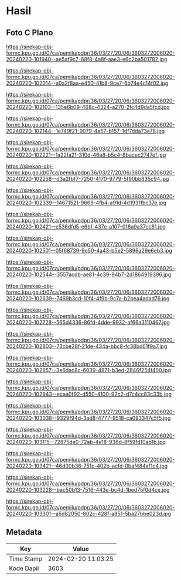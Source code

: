 # Hasil

## Foto C Plano

https://sirekap-obj-formc.kpu.go.id/07ca/pemilu/pdpr/36/03/27/20/06/3603272006020-20240220-101940--ae5af9c7-68f8-4a8f-aae3-e6c2ba501782.jpg

https://sirekap-obj-formc.kpu.go.id/07ca/pemilu/pdpr/36/03/27/20/06/3603272006020-20240220-102014--a0a2f8aa-e450-41b8-9ce7-6b74e4c14f02.jpg

https://sirekap-obj-formc.kpu.go.id/07ca/pemilu/pdpr/36/03/27/20/06/3603272006020-20240220-102103--135e6b09-468c-4324-a270-2fc4d9da5fcd.jpg

https://sirekap-obj-formc.kpu.go.id/07ca/pemilu/pdpr/36/03/27/20/06/3603272006020-20240220-102144--1e749f21-9079-4a57-b157-1df7dda73a78.jpg

https://sirekap-obj-formc.kpu.go.id/07ca/pemilu/pdpr/36/03/27/20/06/3603272006020-20240220-102221--1a22fa21-310d-46a8-b5c4-8bacec2747ef.jpg

https://sirekap-obj-formc.kpu.go.id/07ca/pemilu/pdpr/36/03/27/20/06/3603272006020-20240220-102258--d3a2fbf7-7250-4170-9779-5f90bb835c94.jpg

https://sirekap-obj-formc.kpu.go.id/07ca/pemilu/pdpr/36/03/27/20/06/3603272006020-20240220-102339--14671521-9669-4fb4-a91d-4d1931fbc37e.jpg

https://sirekap-obj-formc.kpu.go.id/07ca/pemilu/pdpr/36/03/27/20/06/3603272006020-20240220-102421--c536dfd5-e6bf-437e-a107-018a9a37cc81.jpg

https://sirekap-obj-formc.kpu.go.id/07ca/pemilu/pdpr/36/03/27/20/06/3603272006020-20240220-102501--05f68739-9e50-4a43-b5e2-5896a29e6eb3.jpg

https://sirekap-obj-formc.kpu.go.id/07ca/pemilu/pdpr/36/03/27/20/06/3603272006020-20240220-102544--3557acdb-ae81-4c39-94b7-2d1864919396.jpg

https://sirekap-obj-formc.kpu.go.id/07ca/pemilu/pdpr/36/03/27/20/06/3603272006020-20240220-102639--7469b3cd-10f4-4f9b-9c7a-b2bea4adad76.jpg

https://sirekap-obj-formc.kpu.go.id/07ca/pemilu/pdpr/36/03/27/20/06/3603272006020-20240220-102728--565d4336-86fd-4dde-9932-af66a3110467.jpg

https://sirekap-obj-formc.kpu.go.id/07ca/pemilu/pdpr/36/03/27/20/06/3603272006020-20240220-102803--73cbe28f-21de-434a-bbc8-fc38bd61f9a7.jpg

https://sirekap-obj-formc.kpu.go.id/07ca/pemilu/pdpr/36/03/27/20/06/3603272006020-20240220-102857--3e6dac8c-6039-4871-b3ed-2846f254f400.jpg

https://sirekap-obj-formc.kpu.go.id/07ca/pemilu/pdpr/36/03/27/20/06/3603272006020-20240220-102943--ecaa0f92-d550-4100-92c2-d7c4cc83c33b.jpg

https://sirekap-obj-formc.kpu.go.id/07ca/pemilu/pdpr/36/03/27/20/06/3603272006020-20240220-103038--9329f94d-3ad8-4777-9518-ca093347c5f5.jpg

https://sirekap-obj-formc.kpu.go.id/07ca/pemilu/pdpr/36/03/27/20/06/3603272006020-20240220-103115--72875de0-72ab-4e18-936d-8f59fd10ab1b.jpg

https://sirekap-obj-formc.kpu.go.id/07ca/pemilu/pdpr/36/03/27/20/06/3603272006020-20240220-103421--46d00b36-751c-402b-acfd-0baf484af1c4.jpg

https://sirekap-obj-formc.kpu.go.id/07ca/pemilu/pdpr/36/03/27/20/06/3603272006020-20240220-103228--bac50b13-7516-443e-bc4d-1bed75f0d4ce.jpg

https://sirekap-obj-formc.kpu.go.id/07ca/pemilu/pdpr/36/03/27/20/06/3603272006020-20240220-103301--a5d82050-802c-428f-a851-5ba27bbe023d.jpg


## Metadata

| Key        | Value               |
| ---------- | ------------------- |
| Time Stamp | 2024-02-20 11:03:25 |
| Kode Dapil | 3603                |



